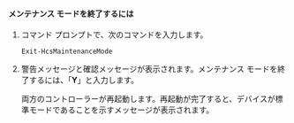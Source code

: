 <!--author=SharS last changed: 9/17/15-->

#### メンテナンス モードを終了するには
1. コマンド プロンプトで、次のコマンドを入力します。
   
     `Exit-HcsMaintenanceMode`
2. 警告メッセージと確認メッセージが表示されます。メンテナンス モードを終了するには、「**Y**」と入力します。
   
    両方のコントローラーが再起動します。再起動が完了すると、デバイスが標準モードであることを示すメッセージが表示されます。

<!---HONumber=Oct15_HO3-->